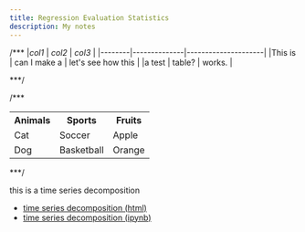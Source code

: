 ```yaml
---
title: Regression Evaluation Statistics
description: My notes
---
```



/***
|_col1_  |  _col2_      |   _col3_            |
|--------|--------------|---------------------|
|This is | can I make a | let's see how this  |
|a test  | table?       | works.              |

***/

/***
<table class="tg">
  <tr>
    <th class="tg-yw4l"><b>Animals</b></th>
    <th class="tg-yw4l"><b>Sports</b></th>
    <th class="tg-yw4l"><b>Fruits</b></th>
  </tr>
  <tr>
    <td class="tg-yw4l">Cat</td>
    <td class="tg-yw4l">Soccer</td>
    <td class="tg-yw4l">Apple</td>
  </tr>
  <tr>
    <td class="tg-yw4l">Dog</td>
    <td class="tg-yw4l">Basketball</td>
    <td class="tg-yw4l">Orange</td>
  </tr>
</table>
***/





this is a time series decomposition
- [time series decomposition (html)](M3TimeSeriesDecomp.html)
- [time series decomposition (ipynb)](M3TimeSeriesDecomp.ipynb)

